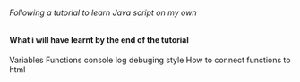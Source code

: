 ###### Following a tutorial to learn Java script on my own

#### What i will have learnt by the end of the tutorial
Variables
Functions
console log debuging style
How to connect functions to html
